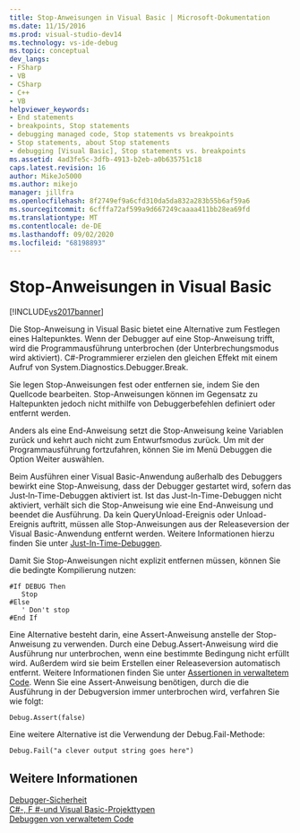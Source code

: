 ```yaml
---
title: Stop-Anweisungen in Visual Basic | Microsoft-Dokumentation
ms.date: 11/15/2016
ms.prod: visual-studio-dev14
ms.technology: vs-ide-debug
ms.topic: conceptual
dev_langs:
- FSharp
- VB
- CSharp
- C++
- VB
helpviewer_keywords:
- End statements
- breakpoints, Stop statements
- debugging managed code, Stop statements vs breakpoints
- Stop statements, about Stop statements
- debugging [Visual Basic], Stop statements vs. breakpoints
ms.assetid: 4ad3fe5c-3dfb-4913-b2eb-a0b635751c18
caps.latest.revision: 16
author: MikeJo5000
ms.author: mikejo
manager: jillfra
ms.openlocfilehash: 8f2749ef9a6cfd310da5da832a283b55b6af59a6
ms.sourcegitcommit: 6cfffa72af599a9d667249caaaa411bb28ea69fd
ms.translationtype: MT
ms.contentlocale: de-DE
ms.lasthandoff: 09/02/2020
ms.locfileid: "68198893"
---
```

# <a name="stop-statements-in-visual-basic"></a>Stop-Anweisungen in Visual Basic
[!INCLUDE[vs2017banner](../includes/vs2017banner.md)]

Die Stop-Anweisung in Visual Basic bietet eine Alternative zum Festlegen eines Haltepunktes. Wenn der Debugger auf eine Stop-Anweisung trifft, wird die Programmausführung unterbrochen (der Unterbrechungsmodus wird aktiviert). C#-Programmierer erzielen den gleichen Effekt mit einem Aufruf von System.Diagnostics.Debugger.Break.  
  
 Sie legen Stop-Anweisungen fest oder entfernen sie, indem Sie den Quellcode bearbeiten. Stop-Anweisungen können im Gegensatz zu Haltepunkten jedoch nicht mithilfe von Debuggerbefehlen definiert oder entfernt werden.  
  
 Anders als eine End-Anweisung setzt die Stop-Anweisung keine Variablen zurück und kehrt auch nicht zum Entwurfsmodus zurück. Um mit der Programmausführung fortzufahren, können Sie im Menü Debuggen die Option Weiter auswählen.  
  
 Beim Ausführen einer Visual Basic-Anwendung außerhalb des Debuggers bewirkt eine Stop-Anweisung, dass der Debugger gestartet wird, sofern das Just‑In‑Time-Debuggen aktiviert ist. Ist das Just-In-Time-Debuggen nicht aktiviert, verhält sich die Stop-Anweisung wie eine End-Anweisung und beendet die Ausführung. Da kein QueryUnload-Ereignis oder Unload-Ereignis auftritt, müssen alle Stop-Anweisungen aus der Releaseversion der Visual Basic-Anwendung entfernt werden. Weitere Informationen hierzu finden Sie unter [Just-In-Time-Debuggen](../debugger/just-in-time-debugging-in-visual-studio.md).  
  
 Damit Sie Stop-Anweisungen nicht explizit entfernen müssen, können Sie die bedingte Kompilierung nutzen:  
  
```  
#If DEBUG Then  
   Stop  
#Else  
   ' Don't stop  
#End If  
```  
  
 Eine Alternative besteht darin, eine Assert-Anweisung anstelle der Stop-Anweisung zu verwenden. Durch eine Debug.Assert-Anweisung wird die Ausführung nur unterbrochen, wenn eine bestimmte Bedingung nicht erfüllt wird. Außerdem wird sie beim Erstellen einer Releaseversion automatisch entfernt. Weitere Informationen finden Sie unter [Assertionen in verwaltetem Code](../debugger/assertions-in-managed-code.md). Wenn Sie eine Assert-Anweisung benötigen, durch die die Ausführung in der Debugversion immer unterbrochen wird, verfahren Sie wie folgt:  
  
```  
Debug.Assert(false)  
```  
  
 Eine weitere Alternative ist die Verwendung der Debug.Fail-Methode:  
  
```  
Debug.Fail("a clever output string goes here")  
```  
  
## <a name="see-also"></a>Weitere Informationen  
 [Debugger-Sicherheit](../debugger/debugger-security.md)   
 [C#-, F #-und Visual Basic-Projekttypen](../debugger/debugging-preparation-csharp-f-hash-and-visual-basic-project-types.md)   
 [Debuggen von verwaltetem Code](../debugger/debugging-managed-code.md)
